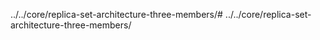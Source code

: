 ../../core/replica-set-architecture-three-members/# ../../core/replica-set-architecture-three-members/